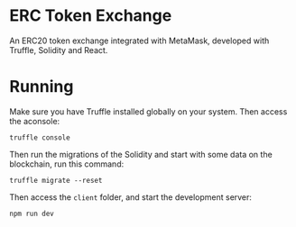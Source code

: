 # ERC Token Exchange

An ERC20 token exchange integrated with MetaMask, developed with Truffle, Solidity and React.

# Running

Make sure you have Truffle installed globally on your system. Then access the aconsole:

```
truffle console
```

Then run the migrations of the Solidity and start with some data on the blockchain, run this command:

```
truffle migrate --reset
```

Then access the `client` folder, and start the development server:

```
npm run dev
```